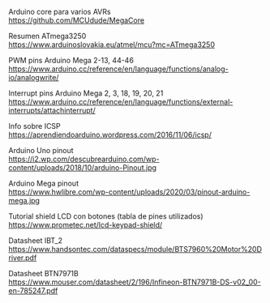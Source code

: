 Arduino core para varios AVRs  
https://github.com/MCUdude/MegaCore  

Resumen ATmega3250  
https://www.arduinoslovakia.eu/atmel/mcu?mc=ATmega3250  

PWM pins Arduino Mega 2-13, 44-46  
https://www.arduino.cc/reference/en/language/functions/analog-io/analogwrite/  

Interrupt pins Arduino Mega 2, 3, 18, 19, 20, 21  
https://www.arduino.cc/reference/en/language/functions/external-interrupts/attachinterrupt/  

Info sobre ICSP  
https://aprendiendoarduino.wordpress.com/2016/11/06/icsp/  

Arduino Uno pinout  
https://i2.wp.com/descubrearduino.com/wp-content/uploads/2018/10/arduino-Pinout.jpg  

Arduino Mega pinout  
https://www.hwlibre.com/wp-content/uploads/2020/03/pinout-arduino-mega.jpg  

Tutorial shield LCD con botones (tabla de pines utilizados)  
https://www.prometec.net/lcd-keypad-shield/  

Datasheet IBT_2  
https://www.handsontec.com/dataspecs/module/BTS7960%20Motor%20Driver.pdf  

Datasheet BTN7971B  
https://www.mouser.com/datasheet/2/196/Infineon-BTN7971B-DS-v02_00-en-785247.pdf  
